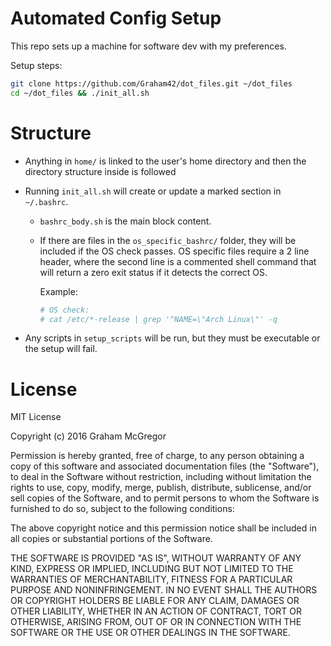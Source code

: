 # Automated Config Setup

This repo sets up a machine for software dev with my preferences.

Setup steps:

```sh
git clone https://github.com/Graham42/dot_files.git ~/dot_files
cd ~/dot_files && ./init_all.sh
```

# Structure

- Anything in `home/` is linked to the user's home directory and then the
  directory structure inside is followed
- Running `init_all.sh` will create or update a marked section in `~/.bashrc`.

  - `bashrc_body.sh` is the main block content.
  - If there are files in the `os_specific_bashrc/` folder, they will be
    included if the OS check passes. OS specific files require a 2 line header,
    where the second line is a commented shell command that will return a zero
    exit status if it detects the correct OS.

    Example:

    ```sh
    # OS check:
    # cat /etc/*-release | grep '^NAME=\"Arch Linux\"' -q
    ```

- Any scripts in `setup_scripts` will be run, but they must be executable or the
  setup will fail.

# License

MIT License

Copyright (c) 2016 Graham McGregor

Permission is hereby granted, free of charge, to any person obtaining a copy of
this software and associated documentation files (the "Software"), to deal in
the Software without restriction, including without limitation the rights to
use, copy, modify, merge, publish, distribute, sublicense, and/or sell copies of
the Software, and to permit persons to whom the Software is furnished to do so,
subject to the following conditions:

The above copyright notice and this permission notice shall be included in all
copies or substantial portions of the Software.

THE SOFTWARE IS PROVIDED "AS IS", WITHOUT WARRANTY OF ANY KIND, EXPRESS OR
IMPLIED, INCLUDING BUT NOT LIMITED TO THE WARRANTIES OF MERCHANTABILITY, FITNESS
FOR A PARTICULAR PURPOSE AND NONINFRINGEMENT. IN NO EVENT SHALL THE AUTHORS OR
COPYRIGHT HOLDERS BE LIABLE FOR ANY CLAIM, DAMAGES OR OTHER LIABILITY, WHETHER
IN AN ACTION OF CONTRACT, TORT OR OTHERWISE, ARISING FROM, OUT OF OR IN
CONNECTION WITH THE SOFTWARE OR THE USE OR OTHER DEALINGS IN THE SOFTWARE.
